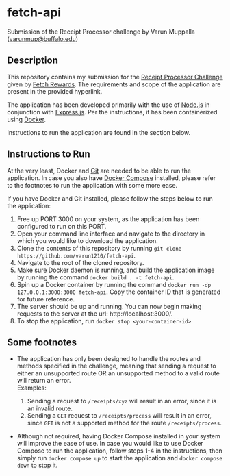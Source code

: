 # fetch-api
Submission of the Receipt Processor challenge by Varun Muppalla (varunmup@buffalo.edu)







## Description

This repository contains my submission for the [Receipt Processor Challenge](https://github.com/fetch-rewards/receipt-processor-challenge) given by [Fetch Rewards](https://fetch.com/). The requirements and scope of the application are present in the provided hyperlink.

The application has been developed primarily with the use of [Node.js](https://nodejs.org/en) in conjunction with [Express.js](https://expressjs.com/). Per the instructions, it has been containerized using [Docker](https://www.docker.com/). 

Instructions to run the application are found in the section below.







## Instructions to Run

At the very least, Docker and [Git](https://git-scm.com/) are needed to be able to run the application. In case you also have [Docker Compose](https://docs.docker.com/compose/) installed, please refer to the footnotes to run the application with some more ease.

If you have Docker and Git installed, please follow the steps below to run the application:

  1. Free up PORT 3000 on your system, as the application has been configured to run on this PORT.
  2. Open your command line interface and navigate to the directory in which you would like to download the application.
  3. Clone the contents of this repository by running `git clone https://github.com/varun1210/fetch-api`.
  4. Navigate to the root of the cloned repository.
  5. Make sure Docker daemon is running, and build the application image by running the command `docker build . -t fetch-api`.
  6. Spin up a Docker container by running the command `docker run -dp 127.0.0.1:3000:3000 fetch-api`. Copy the container ID that is generated for future reference.
  7. The server should be up and running. You can now begin making requests to the server at the url: http://localhost:3000/.
  8. To stop the application, run `docker stop <your-container-id>`







## Some footnotes

- The application has only been designed to handle the routes and methods specified in the challenge, meaning that sending a request to either an unsupported route OR an unsupported method to a valid route will return an error.  
Examples: 
  1. Sending a request to `/receipts/xyz` will result in an error, since it is an invalid route.
  2. Sending a `GET` request to `/receipts/process` will result in an error, since `GET` is not a supported method for the route `/receipts/process`.

- Although not required, having Docker Compose installed in your system will improve the ease of use. In case you would like to use Docker Compose to run the application, follow steps 1-4 in the instructions, then simply run `docker compose up` to start the application and `docker compose down` to stop it.





